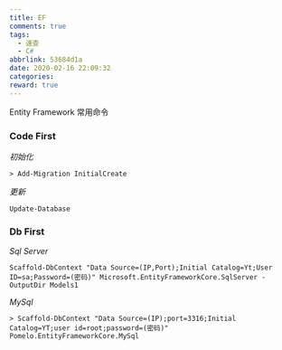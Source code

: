 ```yaml
---
title: EF
comments: true
tags:
  - 速查
  - C#
abbrlink: 53684d1a
date: 2020-02-16 22:09:32
categories:
reward: true
---
```


Entity Framework 常用命令

### Code First

_初始化_

```
> Add-Migration InitialCreate
```

 <!--more-->

_更新_

```
Update-Database
```

### Db First

_Sql Server_

```
Scaffold-DbContext "Data Source=(IP,Port);Initial Catalog=Yt;User ID=sa;Password=(密码)" Microsoft.EntityFrameworkCore.SqlServer -OutputDir Models1
```

_MySql_

```
> Scaffold-DbContext "Data Source=(IP);port=3316;Initial Catalog=YT;user id=root;password=(密码)" Pomelo.EntityFrameworkCore.MySql
```
